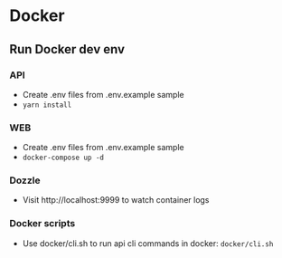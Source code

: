 # Docker

## Run Docker dev env

### API
- Create .env files from .env.example sample
- `yarn install`

### WEB
- Create .env files from .env.example sample
- `docker-compose up -d`

### Dozzle
- Visit http://localhost:9999 to watch container logs

### Docker scripts
- Use docker/cli.sh to run api cli commands in docker: `docker/cli.sh`
